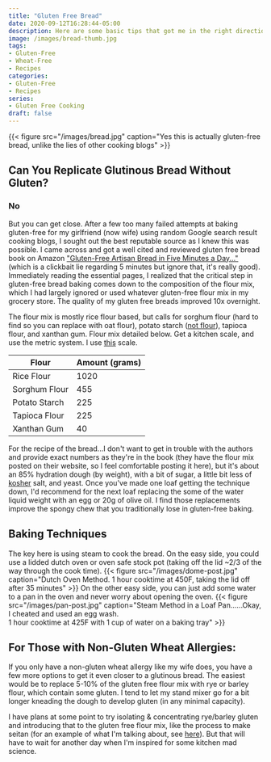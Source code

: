 ```yaml
---
title: "Gluten Free Bread"
date: 2020-09-12T16:28:44-05:00
description: Here are some basic tips that got me in the right direction baking great gluten-free bread, including the right flour mix and starter recipe.
image: /images/bread-thumb.jpg
tags:
- Gluten-Free
- Wheat-Free
- Recipes
categories:
- Gluten-Free
- Recipes
series:
- Gluten Free Cooking
draft: false
---
```

{{< figure src="/images/bread.jpg" caption="Yes this is actually gluten-free bread, unlike the lies of other cooking blogs" >}}

## Can You Replicate Glutinous Bread Without Gluten?
### No
But you can get close. After a few too many failed attempts at baking gluten-free for my girlfriend (now wife) using random Google search result cooking blogs, I sought out the best reputable source as I knew this was possible. I came across and got a well cited and reviewed gluten free bread book on Amazon <a href="https://www.amazon.com/Gluten-Free-Artisan-Bread-Five-Minutes/dp/1250018315/ref=sr_1_1?dchild=1&keywords=gluten+free+bread+baking&qid=1599948059&sr=8-1">"Gluten-Free Artisan Bread in Five Minutes a Day..."</a> (which is a clickbait lie regarding 5 minutes but ignore that, it's really good). Immediately reading the essential pages, I realized that the critical step in gluten-free bread baking comes down to the composition of the flour mix, which I had largely ignored or used whatever gluten-free flour mix in my grocery store. The quality of my gluten free breads improved 10x overnight.

The flour mix is mostly rice flour based, but calls for sorghum flour (hard to find so you can replace with oat flour), potato starch (<u>not flour</u>), tapioca flour, and xanthan gum. Flour mix detailed below. Get a kitchen scale, and use the metric system. I use <a href="https://www.amazon.com/gp/product/B079D9B82W/ref=ppx_yo_dt_b_search_asin_title?ie=UTF8&psc=1">this</a> scale.

Flour | Amount (grams)
--------|------
 Rice Flour | 1020
Sorghum Flour | 455
Potato Starch | 225
Tapioca Flour | 225
Xanthan Gum | 40

For the recipe of the bread...I don't want to get in trouble with the authors and provide exact numbers as they're in the book (they have the flour mix posted on their website, so I feel comfortable posting it here), but it's about an 85% hydration dough (by weight), with a bit of sugar, a little bit less of <u>kosher</u> salt, and yeast. Once you've made one loaf getting the technique down, I'd recommend for the next loaf replacing the some of the water liquid weight with an egg or 20g of olive oil. I find those replacements improve the spongy chew that you traditionally lose in gluten-free baking.

## Baking Techniques

The key here is using steam to cook the bread. On the easy side, you could use a lidded dutch oven or oven safe stock pot (taking off the lid ~2/3 of the way through the cook time).
{{< figure src="/images/dome-post.jpg" caption="Dutch Oven Method. 1 hour cooktime at 450F, taking the lid off after 35 minutes" >}}
On the other easy side, you can just add some water to a pan in the oven and never worry about opening the oven.
{{< figure src="/images/pan-post.jpg" caption="Steam Method in a Loaf Pan......Okay, I cheated and used an egg wash. <br>1 hour cooktime at 425F with 1 cup of water on a baking tray" >}}

## For Those with Non-Gluten Wheat Allergies:
If you only have a non-gluten wheat allergy like my wife does, you have a few more options to get it even closer to a glutinous bread. The easiest would be to replace 5-10% of the gluten free flour mix with rye or barley flour, which contain some gluten. I tend to let my stand mixer go for a bit longer kneading the dough to develop gluten (in any minimal capacity).

I have plans at some point to try isolating & concentrating rye/barley gluten and introducing that to the gluten free flour mix, like the process to make seitan (for an example of what I'm talking about, see <a href="https://youtu.be/zDEcvSc2UKA?t=88">here</a>). But that will have to wait for another day when I'm inspired for some kitchen mad science.
